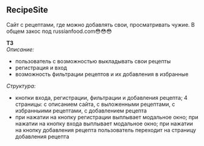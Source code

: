 ## RecipeSite
Сайт с рецептами, где можно добавлять свои, просматривать чужие. В общем закос под russianfood.com😳😳😳

**ТЗ**  
*Описание:*
- пользователь с возможностью выкладывать свои рецепты
- регистрация и вход
- возможность фильтрации рецептов и их добавления в избранные

*Структура:*
- кнопки входа, регистрации, фильтрации и добавления рецепта; 4 страницы: с описанием сайта, с выложенными рецептами, с избранныими рецептами, с добавлением рецепта
- при нажатии на кнопку регистрации выплывает модальное окно; при нажатии на кнопку входа выплывает модальное окно; при нажатии на кнопку добавления рецепта пользователь переходит на страницу добавления рецепта

  
